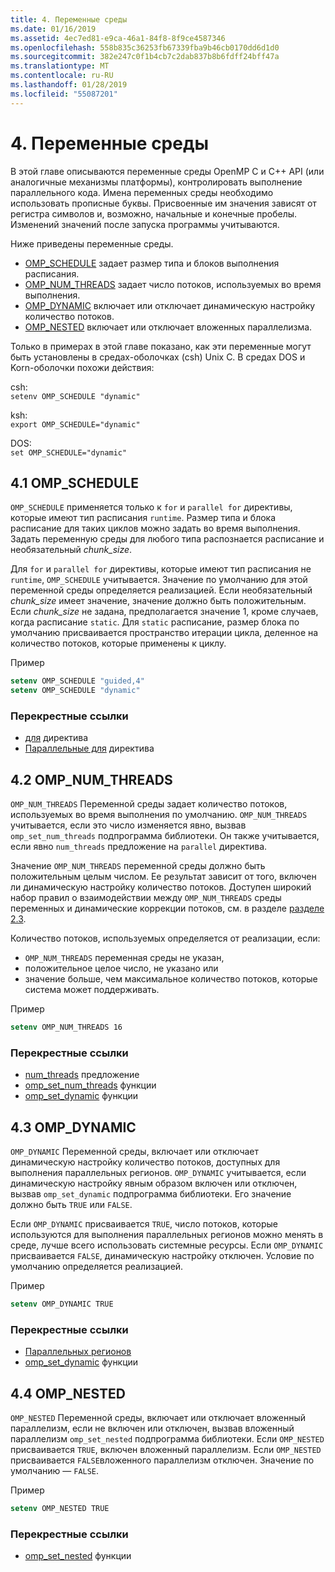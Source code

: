 ```yaml
---
title: 4. Переменные среды
ms.date: 01/16/2019
ms.assetid: 4ec7ed81-e9ca-46a1-84f8-8f9ce4587346
ms.openlocfilehash: 558b835c36253fb67339fba9b46cb0170dd6d1d0
ms.sourcegitcommit: 382e247c0f1b4cb7c2dab837b8b6fdff24bff47a
ms.translationtype: MT
ms.contentlocale: ru-RU
ms.lasthandoff: 01/28/2019
ms.locfileid: "55087201"
---
```

# <a name="4-environment-variables"></a>4. Переменные среды

В этой главе описываются переменные среды OpenMP C и C++ API (или аналогичные механизмы платформы), контролировать выполнение параллельного кода.  Имена переменных среды необходимо использовать прописные буквы. Присвоенные им значения зависят от регистра символов и, возможно, начальные и конечные пробелы.  Изменений значений после запуска программы учитываются.

Ниже приведены переменные среды.

- [OMP_SCHEDULE](#41-omp_schedule) задает размер типа и блоков выполнения расписания.
- [OMP_NUM_THREADS](#42-omp_num_threads) задает число потоков, используемых во время выполнения.
- [OMP_DYNAMIC](#43-omp_dynamic) включает или отключает динамическую настройку количество потоков.
- [OMP_NESTED](#44-omp_nested) включает или отключает вложенных параллелизма.

Только в примерах в этой главе показано, как эти переменные могут быть установлены в средах-оболочках (csh) Unix C. В средах DOS и Korn-оболочки похожи действия:

csh:  
`setenv OMP_SCHEDULE "dynamic"`

ksh:  
`export OMP_SCHEDULE="dynamic"`

DOS:  
`set OMP_SCHEDULE="dynamic"`

## <a name="41-ompschedule"></a>4.1 OMP_SCHEDULE

`OMP_SCHEDULE` применяется только к `for` и `parallel for` директивы, которые имеют тип расписания `runtime`. Размер типа и блока расписание для таких циклов можно задать во время выполнения. Задать переменную среды для любого типа распознается расписание и необязательный *chunk_size*.

Для `for` и `parallel for` директивы, которые имеют тип расписания не `runtime`, `OMP_SCHEDULE` учитывается. Значение по умолчанию для этой переменной среды определяется реализацией. Если необязательный *chunk_size* имеет значение, значение должно быть положительным. Если *chunk_size* не задана, предполагается значение 1, кроме случаев, когда расписание `static`. Для `static` расписание, размер блока по умолчанию присваивается пространство итерации цикла, деленное на количество потоков, которые применены к циклу.

Пример

```csh
setenv OMP_SCHEDULE "guided,4"
setenv OMP_SCHEDULE "dynamic"
```

### <a name="cross-references"></a>Перекрестные ссылки

- [для](2-directives.md#241-for-construct) директива
- [Параллельные для](2-directives.md#251-parallel-for-construct) директива

## <a name="42-ompnumthreads"></a>4.2 OMP_NUM_THREADS

`OMP_NUM_THREADS` Переменной среды задает количество потоков, используемых во время выполнения по умолчанию. `OMP_NUM_THREADS` учитывается, если это число изменяется явно, вызвав `omp_set_num_threads` подпрограмма библиотеки. Он также учитывается, если явно `num_threads` предложение на `parallel` директива.

Значение `OMP_NUM_THREADS` переменной среды должно быть положительным целым числом. Ее результат зависит от того, включен ли динамическую настройку количество потоков. Доступен широкий набор правил о взаимодействии между `OMP_NUM_THREADS` среды переменных и динамические коррекции потоков, см. в разделе [разделе 2.3](2-directives.md#23-parallel-construct).

Количество потоков, используемых определяется от реализации, если:

- `OMP_NUM_THREADS` переменная среды не указан,
- положительное целое число, не указано или
- значение больше, чем максимальное количество потоков, которые система может поддерживать.

Пример

```csh
setenv OMP_NUM_THREADS 16
```

### <a name="cross-references"></a>Перекрестные ссылки

- [num_threads](2-directives.md#23-parallel-construct) предложение
- [omp_set_num_threads](3-run-time-library-functions.md#311-omp_set_num_threads-function) функции
- [omp_set_dynamic](3-run-time-library-functions.md#317-omp_set_dynamic-function) функции

## <a name="43-ompdynamic"></a>4.3 OMP_DYNAMIC

`OMP_DYNAMIC` Переменной среды, включает или отключает динамическую настройку количество потоков, доступных для выполнения параллельных регионов. `OMP_DYNAMIC` учитывается, если динамическую настройку явным образом включен или отключен, вызвав `omp_set_dynamic` подпрограмма библиотеки. Его значение должно быть `TRUE` или `FALSE`.

Если `OMP_DYNAMIC` присваивается `TRUE`, число потоков, которые используются для выполнения параллельных регионов можно менять в среде, лучше всего использовать системные ресурсы.  Если `OMP_DYNAMIC` присваивается `FALSE`, динамическую настройку отключен. Условие по умолчанию определяется реализацией.

Пример

```csh
setenv OMP_DYNAMIC TRUE
```

### <a name="cross-references"></a>Перекрестные ссылки

- [Параллельных регионов](2-directives.md#23-parallel-construct)
- [omp_set_dynamic](3-run-time-library-functions.md#317-omp_set_dynamic-function) функции

## <a name="44-ompnested"></a>4.4 OMP_NESTED

`OMP_NESTED` Переменной среды, включает или отключает вложенный параллелизм, если не включен или отключен, вызвав вложенный параллелизм `omp_set_nested` подпрограмма библиотеки. Если `OMP_NESTED` присваивается `TRUE`, включен вложенный параллелизм. Если `OMP_NESTED` присваивается `FALSE`вложенного параллелизм отключен. Значение по умолчанию — `FALSE`.

Пример

```csh
setenv OMP_NESTED TRUE
```

### <a name="cross-reference"></a>Перекрестные ссылки

- [omp_set_nested](3-run-time-library-functions.md#319-omp_set_nested-function) функции
